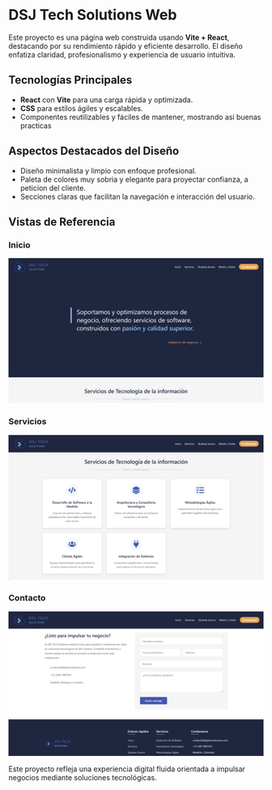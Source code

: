 # DSJ Tech Solutions Web

Este proyecto es una página web construida usando **Vite + React**, destacando por su rendimiento rápido y eficiente desarrollo. El diseño enfatiza claridad, profesionalismo y experiencia de usuario intuitiva.

## Tecnologías Principales

- **React** con **Vite** para una carga rápida y optimizada.
- **CSS** para estilos ágiles y escalables.
- Componentes reutilizables y fáciles de mantener, mostrando asi buenas practicas

## Aspectos Destacados del Diseño

- Diseño minimalista y limpio con enfoque profesional.
- Paleta de colores muy sobria y elegante para proyectar confianza, a peticion del cliente.
- Secciones claras que facilitan la navegación e interacción del usuario.

## Vistas de Referencia

### Inicio
![Vista Inicio](Img_de_muestra\imagen1DSJ.png)

### Servicios
![Vista Servicios](Img_de_muestra\imagen2DSJ.png)

### Contacto
![Vista Contacto](Img_de_muestra\Imagen3DSJ.png)

Este proyecto refleja una experiencia digital fluida orientada a impulsar negocios mediante soluciones tecnológicas.
